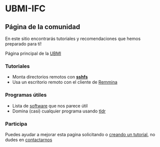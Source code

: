 # UBMI-IFC

## Página de la comunidad

En este sitio encontrarás tutoriales y recomendaciones que hemos preparado para tí!

Página principal de la [UBMI](https://sites.google.com/ifc.unam.mx/ubmi-ifc/)

### Tutoriales
- Monta directorios remotos con [__sshfs__](https://ubmi-ifc.github.io/Tutoriales-IFC/tutoriales_usuarios/sshfs)
- Usa un escritorio remoto con el cliente de [Remmina](https://ubmi-ifc.github.io/Tutoriales-IFC/configuraciones/remmina_client)

### Programas útiles

- Lista de [software](https://ubmi-ifc.github.io/Tutoriales-IFC/notas/software_util) que nos parece útil 
- Domina (casi) cualquier programa usando [tldr](https://ubmi-ifc.github.io/Tutoriales-IFC/programas_utiles/tldr)

### Participa
Puedes ayudar a mejorar esta pagina solicitando o [creando un tutorial](https://ubmi-ifc.github.io/Tutoriales-IFC/colabora), no dudes en [contactarnos](mailto:ubmi@ifc.unam.mx)





